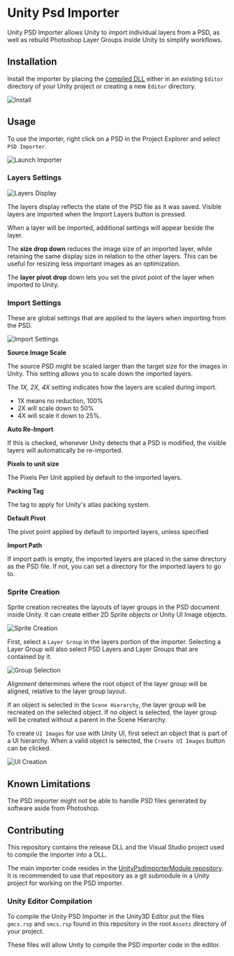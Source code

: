 # Unity Psd Importer #


Unity PSD Importer allows Unity to import individual layers from a PSD, as well as rebuild Photoshop Layer Groups inside Unity to simplify workflows.

## Installation ##

Install the importer by placing the [compiled DLL](/bin/PhotoShopImporter.dll) either in an existing `Editor` directory of your Unity project or creating a new `Editor` directory.

![Install](Documentation/Install.png)

## Usage ##

To use the importer, right click on a PSD in the Project Explorer and select `PSD Importer`.

![Launch Importer](Documentation/Launch-Importer.png)

### Layers Settings ###

![Layers Display](Documentation/Layers-Display-Thumb.png)

The layers display reflects the state of the PSD file as it was saved. Visible layers are imported when the Import Layers button is pressed.

When a layer will be imported, additional settings will appear beside the layer.

The **size drop down** reduces the image size of an imported layer, while retaining the same display size in relation to the other layers. This can be useful for resizing less important images as an optimization.

The **layer pivot drop** down lets you set the pivot point of the layer when imported to Unity.

### Import Settings ###

These are global settings that are applied to the layers when importing from the PSD.

![Import Settings](Documentation/Import-Settings.png)

**Source Image Scale**

The source PSD might be scaled larger than the target size for the images in Unity. This setting allows you to scale down the imported layers.

The *1X, 2X, 4X* setting indicates how the layers are scaled during import.

- 1X means no reduction, 100%
- 2X will scale down to 50%
- 4X will scale it down to 25%.

**Auto Re-Import**

If this is checked, whenever Unity detects that a PSD is modified, the visible layers will automatically be re-imported.

**Pixels to unit size**

The Pixels Per Unit applied by default to the imported layers.

**Packing Tag**

The tag to apply for Unity's atlas packing system.

**Default Pivot**

The pivot point applied by default to imported layers, unless specified

**Import Path**

If import path is empty, the imported layers are placed in the same directory as the PSD file. If not, you can set a directory for the imported layers to go to.

### Sprite Creation ###

Sprite creation recreates the layouts of layer groups in the PSD document inside Unity. It can create either 2D Sprite objects or Unity UI Image objects.

![Sprite Creation](Documentation/Sprite-Creation.png)

First, select a `Layer Group` in the layers portion of the importer. Selecting a Layer Group will also select PSD Layers and Layer Groups that are contained by it.

![Group Selection](Documentation/Group-Selection.png)

*Alignment* determines where the root object of the layer group will be aligned, relative to the layer group layout.

If an object is selected in the `Scene Hierarchy`, the layer group will be recreated on the selected object. If no object is selected, the layer group will be created without a parent in the Scene Hierarchy.

To create `UI Images` for use with Unity UI, first select an object that is part of a UI hierarchy. When a valid object is selected, the `Create UI Images` button can be clicked.

![UI Creation](Documentation/UI-Creation.png)

## Known Limitations ##

The PSD importer might not be able to handle PSD files generated by software aside from Photoshop.

## Contributing ##

This repository contains the release DLL and the Visual Studio project used to compile the importer into a DLL.

The main importer code resides in the [UnityPsdImporterModule repository](https://github.com/ChemiKhazi/UnityPsdImporterModule). It is recommended to use that repository as a git submodule in a Unity project for working on the PSD importer.

### Unity Editor Compilation ###

To compile the Unity PSD Importer in the Unity3D Editor put the files `gmcs.rsp` and `smcs.rsp` found in this repository in the root `Assets` directory of your project.

These files will allow Unity to compile the PSD importer code in the editor.
